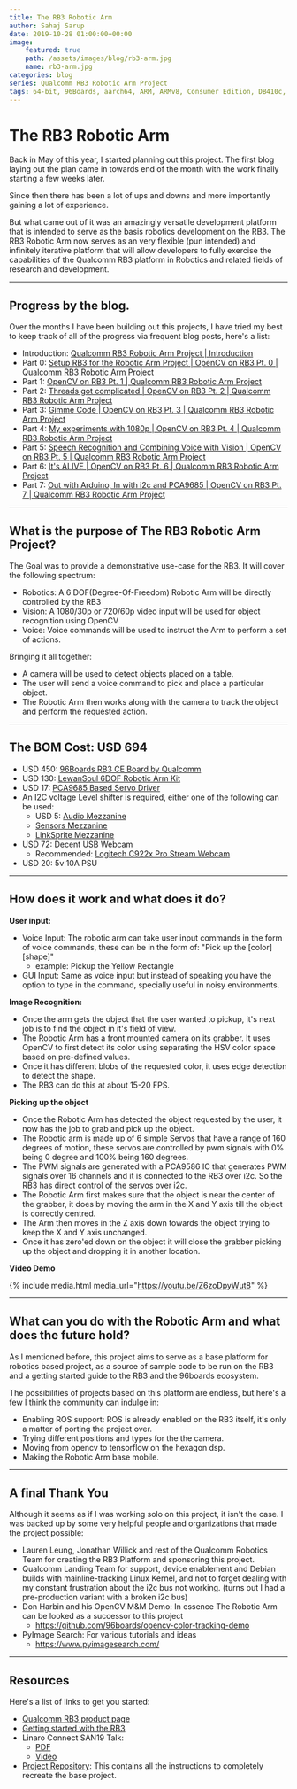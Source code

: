 ```yaml
---
title: The RB3 Robotic Arm
author: Sahaj Sarup
date: 2019-10-28 01:00:00+00:00
image:
    featured: true
    path: /assets/images/blog/rb3-arm.jpg
    name: rb3-arm.jpg
categories: blog
series: Qualcomm RB3 Robotic Arm Project
tags: 64-bit, 96Boards, aarch64, ARM, ARMv8, Consumer Edition, DB410c, dragonboard410c, Linaro, Linux, fedora, arm64, aarch64, rock960, FPGA, raspberry pi, arduino, shield, hat
---
```


# The RB3 Robotic Arm

Back in May of this year, I started planning out this project. The first blog laying out the plan came in towards end of the month with the work finally starting a few weeks later.

Since then there has been a lot of ups and downs and more importantly gaining a lot of experience.

But what came out of it was an amazingly versatile development platform that is intended to serve as the basis robotics development on the RB3. The RB3 Robotic Arm now serves as an very flexible (pun intended) and infinitely iterative platform that will allow developers to fully exercise the capabilities of the Qualcomm RB3 platform in Robotics and related fields of research and development.

***

## Progress by the blog.

Over the months I have been building out this projects, I have tried my best to keep track of all of the progress via frequent blog posts, here's a list:

- Introduction: [Qualcomm RB3 Robotic Arm Project | Introduction](https://www.96boards.org/blog/rb3-arm-intro/)
- Part 0: [Setup RB3 for the Robotic Arm Project | OpenCV on RB3 Pt. 0 | Qualcomm RB3 Robotic Arm Project](https://www.96boards.org/blog/rb3-setup/)
- Part 1: [OpenCV on RB3 Pt. 1 | Qualcomm RB3 Robotic Arm Project](https://www.96boards.org/blog/rb3-arm-intro-opencv-1/)
- Part 2: [Threads got complicated | OpenCV on RB3 Pt. 2 | Qualcomm RB3 Robotic Arm Project](https://www.96boards.org/blog/rb3-arm-opencv-threads/)
- Part 3: [Gimme Code | OpenCV on RB3 Pt. 3 | Qualcomm RB3 Robotic Arm Project](https://www.96boards.org/blog/rb3-opencv-gimme-code/)
- Part 4: [My experiments with 1080p | OpenCV on RB3 Pt. 4 | Qualcomm RB3 Robotic Arm Project](https://www.96boards.org/blog/rb3-1080p-opencv/)
- Part 5: [Speech Recognition and Combining Voice with Vision | OpenCV on RB3 Pt. 5 | Qualcomm RB3 Robotic Arm Project](https://www.96boards.org/blog/rb3-voice-vision/)
- Part 6: [It's ALIVE | OpenCV on RB3 Pt. 6 | Qualcomm RB3 Robotic Arm Project](https://www.96boards.org/blog/rb3-its-alive/)
- Part 7: [Out with Arduino, In with i2c and PCA9685 | OpenCV on RB3 Pt. 7 | Qualcomm RB3 Robotic Arm Project](https://www.96boards.org/blog/arduino-vs-pca9685/)


***


## What is the purpose of The RB3 Robotic Arm Project?

The Goal was to provide a demonstrative use-case for the RB3. It will cover the following spectrum:
- Robotics: A 6 DOF(Degree-Of-Freedom) Robotic Arm will be directly controlled by the RB3
- Vision: A 1080/30p or 720/60p video input will be used for object recognition using OpenCV
- Voice: Voice commands will be used to instruct the Arm to perform a set of actions.

Bringing it all together:
- A camera will be used to detect objects placed on a table.
- The user will send a voice command to pick and place a particular object.
- The Robotic Arm then works along with the camera to track the object and perform the requested action.

***

## The BOM Cost: USD 694

- USD 450: [96Boards RB3 CE Board by Qualcomm](https://www.96boards.org/product/rb3-platform/)
- USD 130: [LewanSoul 6DOF Robotic Arm Kit](https://www.amazon.com/dp/B074T6DPKX/)
- USD 17: [PCA9685 Based Servo Driver](https://www.amazon.com/Adafruit-16-Channel-12-bit-Servo-Driver/dp/B01G61MZF4/)
- An I2C voltage Level shifter is required, either one of the following can be used:
    - USD 5: [Audio Mezzanine](https://www.96boards.org/product/audio-mezzanine/)
    - [Sensors Mezzanine](https://www.96boards.org/product/sensors-mezzanine/)
    - [LinkSprite Mezzanine](https://www.96boards.org/product/linkspritesensorkit/)
- USD 72: Decent USB Webcam
    - Recommended: [Logitech C922x Pro Stream Webcam](https://www.amazon.com/Logitech-C922x-Pro-Stream-Webcam/dp/B01LXCDPPK)
- USD 20: 5v 10A PSU

***

## How does it work and what does it do?

**User input:**
- Voice Input: The robotic arm can take user input commands in the form of voice commands, these can be in the form of: "Pick up the [color] [shape]"
    - example: Pickup the Yellow Rectangle
- GUI Input: Same as voice input but instead of speaking you have the option to type in the command, specially useful in noisy environments.

**Image Recognition:**
- Once the arm gets the object that the user wanted to pickup, it's next job is to find the object in it's field of view.
- The Robotic Arm has a front mounted camera on its grabber. It uses OpenCV to first detect its color using separating the HSV color space based on pre-defined values.
- Once it has different blobs of the requested color, it uses edge detection to detect the shape.
- The RB3 can do this at about 15-20 FPS.

**Picking up the object**
- Once the Robotic Arm has detected the object requested by the user, it now has the job to grab and pick up the object.
- The Robotic arm is made up of 6 simple Servos that have a range of 160 degrees of motion, these servos are controlled by pwm signals with 0% being 0 degree and 100% being 160 degrees.
- The PWM signals are generated with a PCA9586 IC that generates PWM signals over 16 channels and it is connected to the RB3 over i2c. So the RB3 has direct control of the servos over i2c.
- The Robotic Arm first makes sure that the object is near the center of the grabber, it does by moving the arm in the X and Y axis till the object is correctly centred.
- The Arm then moves in the Z axis down towards the object trying to keep the X and Y axis unchanged.
- Once it has zero'ed down on the object it will close the grabber picking up the object and dropping it in another location.

**Video Demo**

{% include media.html media_url="https://youtu.be/Z6zoDpyWut8" %}

***

## What can you do with the Robotic Arm and what does the future hold?

As I mentioned before, this project aims to serve as a base platform for robotics based project, as a source of sample code to be run on the RB3 and a getting started guide to the RB3 and the 96boards ecosystem.

The possibilities of projects based on this platform are endless, but here's a few I think the community can indulge in:
- Enabling ROS support: ROS is already enabled on the RB3 itself, it's only a matter of porting the project over.
- Trying different positions and types for the the camera.
- Moving from opencv to tensorflow on the hexagon dsp.
- Making the Robotic Arm base mobile.

***

## A final Thank You

Although it seems as if I was working solo on this project, it isn't the case. I was backed up by some very helpful people and organizations that made the project possible:
- Lauren Leung, Jonathan Willick and rest of the Qualcomm Robotics Team for creating the RB3
Platform and sponsoring this project.
- Qualcomm Landing Team for support, device enablement and Debian builds with mainline-tracking Linux Kernel, and not to forget dealing with my constant frustration about the i2c bus not working. (turns out I had a pre-production variant with a broken i2c bus)
- Don Harbin and his OpenCV M&M Demo: In essence The Robotic Arm can be looked as a successor to this project
    - https://github.com/96boards/opencv-color-tracking-demo
- PyImage Search: For various tutorials and ideas
    - https://www.pyimagesearch.com/

***

## Resources

Here's a list of links to get you started:
- [Qualcomm RB3 product page](https://www.96boards.org/product/rb3-platform/)
- [Getting started with the RB3](https://www.96boards.org/documentation/consumer/dragonboard/dragonboard845c/getting-started/)
- Linaro Connect SAN19 Talk:
    - [PDF](https://fileserver.linaro.org/owncloud/index.php/s/1yS5sqBsFb8DJBx)
    - [Video](https://youtu.be/WHTPmclDvjQ)
- [Project Repository](https://github.com/96boards-projects/RB3-RoboticArm): This contains all the instructions to completely recreate the base project.
